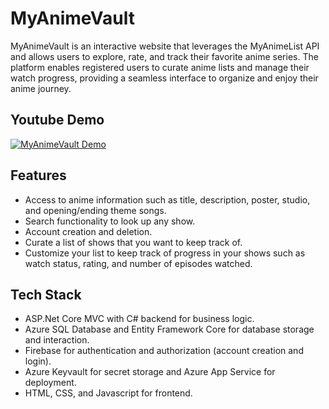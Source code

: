 # MyAnimeVault
 MyAnimeVault is an interactive website that leverages the MyAnimeList API and allows users to explore, rate, and track their favorite anime series. The platform enables registered users to curate anime lists and manage their watch progress, providing a seamless interface to organize and enjoy their anime journey.

## Youtube Demo
 [![MyAnimeVault Demo](https://img.youtube.com/vi/h0K6NPegxOg/0.jpg)](https://www.youtube.com/watch?v=h0K6NPegxOg)

 ## Features
 * Access to anime information such as title, description, poster, studio, and opening/ending theme songs.
 * Search functionality to look up any show.
 * Account creation and deletion.
 * Curate a list of shows that you want to keep track of.
 * Customize your list to keep track of progress in your shows such as watch status, rating, and number of episodes watched.
   
## Tech Stack
* ASP.Net Core MVC with C# backend for business logic.
* Azure SQL Database and Entity Framework Core for database storage and interaction.
* Firebase for authentication and authorization (account creation and login).
* Azure Keyvault for secret storage and Azure App Service for deployment.
* HTML, CSS, and Javascript for frontend.
